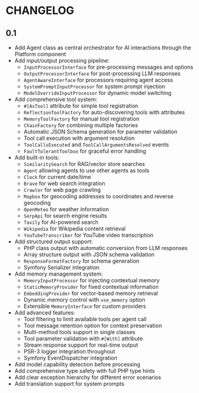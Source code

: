 CHANGELOG
=========

0.1
---

 * Add Agent class as central orchestrator for AI interactions through the Platform component
 * Add input/output processing pipeline:
   - `InputProcessorInterface` for pre-processing messages and options
   - `OutputProcessorInterface` for post-processing LLM responses
   - `AgentAwareInterface` for processors requiring agent access
   - `SystemPromptInputProcessor` for system prompt injection
   - `ModelOverrideInputProcessor` for dynamic model switching
 * Add comprehensive tool system:
   - `#[AsTool]` attribute for simple tool registration
   - `ReflectionToolFactory` for auto-discovering tools with attributes
   - `MemoryToolFactory` for manual tool registration
   - `ChainFactory` for combining multiple factories
   - Automatic JSON Schema generation for parameter validation
   - Tool call execution with argument resolution
   - `ToolCallsExecuted` and `ToolCallArgumentsResolved` events
   - `FaultTolerantToolbox` for graceful error handling
 * Add built-in tools:
   - `SimilaritySearch` for RAG/vector store searches
   - `Agent` allowing agents to use other agents as tools
   - `Clock` for current date/time
   - `Brave` for web search integration
   - `Crawler` for web page crawling
   - `Mapbox` for geocoding addresses to coordinates and reverse geocoding
   - `OpenMeteo` for weather information
   - `SerpApi` for search engine results
   - `Tavily` for AI-powered search
   - `Wikipedia` for Wikipedia content retrieval
   - `YouTubeTranscriber` for YouTube video transcription
 * Add structured output support:
   - PHP class output with automatic conversion from LLM responses
   - Array structure output with JSON schema validation
   - `ResponseFormatFactory` for schema generation
   - Symfony Serializer integration
 * Add memory management system:
   - `MemoryInputProcessor` for injecting contextual memory
   - `StaticMemoryProvider` for fixed contextual information
   - `EmbeddingProvider` for vector-based memory retrieval
   - Dynamic memory control with `use_memory` option
   - Extensible `MemoryInterface` for custom providers
 * Add advanced features:
   - Tool filtering to limit available tools per agent call
   - Tool message retention option for context preservation
   - Multi-method tools support in single classes
   - Tool parameter validation with `#[With]` attribute
   - Stream response support for real-time output
   - PSR-3 logger integration throughout
   - Symfony EventDispatcher integration
 * Add model capability detection before processing
 * Add comprehensive type safety with full PHP type hints
 * Add clear exception hierarchy for different error scenarios
 * Add translation support for system prompts
